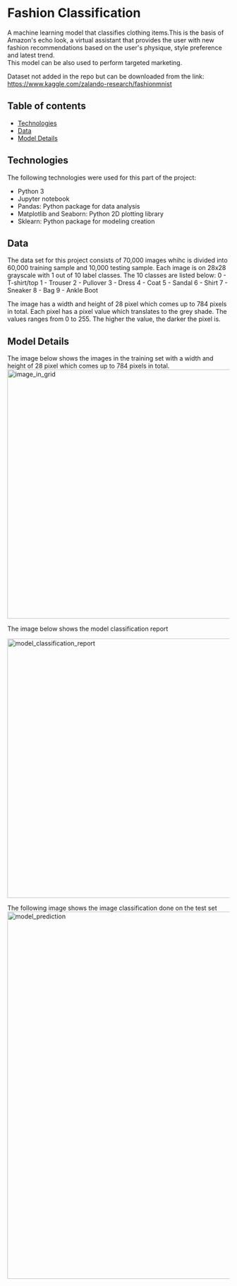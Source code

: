 # Fashion Classification
A machine learning model that classifies clothing items.This is the basis of Amazon's echo look, a virtual assistant that provides the user with new fashion recommendations based on the user's physique, style preference and latest trend.  
This model can be also used to perform targeted marketing. 

Dataset not added in the repo but can be downloaded from the link: https://www.kaggle.com/zalando-research/fashionmnist 

## Table of contents
* [Technologies](#technologies)
* [Data](#data)
* [Model Details](#modeldetails)



## Technologies
  The following technologies were used for this part of the project:
  * Python 3
  * Jupyter notebook
  * Pandas: Python package for data analysis
  * Matplotlib and Seaborn: Python 2D plotting library
  * Sklearn: Python package for modeling creation
  
## Data   
The data set for this project consists of 70,000 images whihc is divided into 60,000 training sample and 10,000 testing sample. Each image is on 28x28 grayscale with 1 out of 10 label classes. The 10 classes are listed below: 0 - T-shirt/top 1 - Trouser 2 - Pullover 3 - Dress 4 - Coat 5 - Sandal 6 - Shirt 7 - Sneaker 8 - Bag 9 - Ankle Boot

The image has a width and height of 28 pixel which comes up to 784 pixels in total. Each pixel has a pixel value which translates to the grey shade. The values ranges from 0 to 255. The higher the value, the darker the pixel is.
  
  
  
 ## Model Details
 The image below shows the images in the training set with a width and height of 28 pixel which comes up to 784 pixels in total.  
 <img width="564" alt="image_in_grid" src="https://user-images.githubusercontent.com/39994111/86512488-16ef6f80-be46-11ea-8863-44b0506e40ff.png">
 
 The image below shows the model classification report
 
<img width="587" alt="model_classification_report" src="https://user-images.githubusercontent.com/39994111/86512599-d9d7ad00-be46-11ea-851e-45005507b76e.png">
 
 The following image shows the image classification done on the test set
<img width="831" alt="model_prediction" src="https://user-images.githubusercontent.com/39994111/86512612-efe56d80-be46-11ea-93aa-e6fa73742f77.png">

